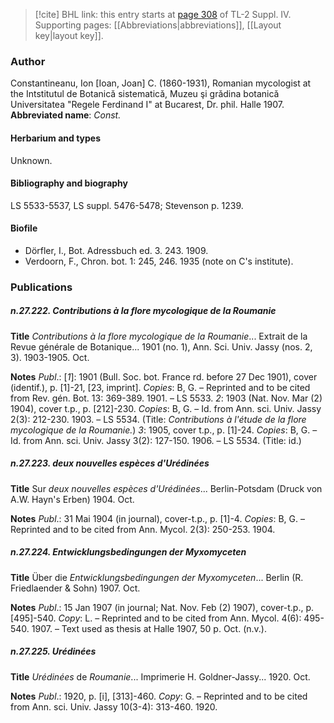 > [!cite] BHL link: this entry starts at [page 308](https://www.biodiversitylibrary.org/page/33265985) of TL-2 Suppl. IV.
> Supporting pages: [[Abbreviations|abbreviations]], [[Layout key|layout key]].

### Author

Constantineanu, Ion \[Ioan, Joan\] C. (1860-1931), Romanian mycologist at the Intstitutul de Botanicǎ sistematicǎ, Muzeu şi grǎdina botanicǎ Universitatea "Regele Ferdinand I" at Bucarest, Dr. phil. Halle 1907. 
**Abbreviated name**: *Const.*

#### Herbarium and types

Unknown.

#### Bibliography and biography

LS 5533-5537, LS suppl. 5476-5478; Stevenson p. 1239.

#### Biofile

- Dörfler, I., Bot. Adressbuch ed. 3. 243. 1909.
- Verdoorn, F., Chron. bot. 1: 245, 246. 1935 (note on C's institute).

### Publications

##### n.27.222. Contributions à la flore mycologique de la Roumanie

**Title**
*Contributions à la flore mycologique de la Roumanie*... Extrait de la Revue générale de Botanique... 1901 (no. 1), Ann. Sci. Univ. Jassy (nos. 2, 3). 1903-1905. Oct.

**Notes**
*Publ*.: \[*1*\]: 1901 (Bull. Soc. bot. France rd. before 27 Dec 1901), cover (identif.), p. \[1\]-21, \[23, imprint\]. *Copies*: B, G. – Reprinted and to be cited from Rev. gén. Bot. 13: 369-389. 1901. – LS 5533.
*2*: 1903 (Nat. Nov. Mar (2) 1904), cover t.p., p. \[212\]-230. *Copies*: B, G. – Id. from Ann. sci. Univ. Jassy 2(3): 212-230. 1903. – LS 5534. (Title: *Contributions à l'étude de la flore mycologique de la Roumanie.*)
*3*: 1905, cover t.p., p. \[1\]-24. *Copies*: B, G. – Id. from Ann. sci. Univ. Jassy 3(2): 127-150. 1906. – LS 5534. (Title: id.)

##### n.27.223. deux nouvelles espèces d'Urédinées

**Title**
Sur *deux nouvelles espèces d'Urédinées*... Berlin-Potsdam (Druck von A.W. Hayn's Erben) 1904. Oct.

**Notes**
*Publ*.: 31 Mai 1904 (in journal), cover-t.p., p. \[1\]-4. *Copies*: B, G. – Reprinted and to be cited from Ann. Mycol. 2(3): 250-253. 1904.

##### n.27.224. Entwicklungsbedingungen der Myxomyceten

**Title**
Über die *Entwicklungsbedingungen der Myxomyceten*... Berlin (R. Friedlaender & Sohn) 1907. Oct.

**Notes**
*Publ*.: 15 Jan 1907 (in journal; Nat. Nov. Feb (2) 1907), cover-t.p., p. \[495\]-540. *Copy*: L. – Reprinted and to be cited from Ann. Mycol. 4(6): 495-540. 1907. – Text used as thesis at Halle 1907, 50 p. Oct. (n.v.).

##### n.27.225. Urédinées

**Title**
*Urédinées* de *Roumanie*... Imprimerie H. Goldner-Jassy... 1920. Oct.

**Notes**
*Publ*.: 1920, p. \[i\], \[313\]-460. *Copy*: G. – Reprinted and to be cited from Ann. sci. Univ. Jassy 10(3-4): 313-460. 1920.

